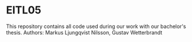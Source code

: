 # EITL05
This repository contains all code used during our work with our bachelor's thesis.
Authors: Markus Ljungqvist Nilsson, Gustav Wetterbrandt
